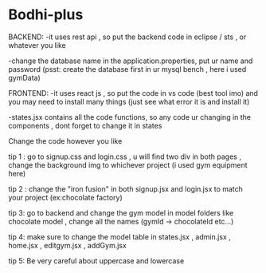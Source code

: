 # Bodhi-plus

BACKEND:
-it uses rest api , so put the backend code in eclipse / sts , or whatever you like

-change the database name in the application.properties, put ur name and password (psst: create the database first in ur mysql bench , here i used  gymData)

FRONTEND:
-it uses react js , so put the code in vs code (best tool imo) and you may need to install many things (just see what error it is and install it)

-states.jsx contains all the code functions, so any code ur changing in the components , dont forget to change it in states

Change the code however you like

tip 1 : go to signup.css and login.css , u will find two div in both pages , change the background img to whichever project (i used gym equipment here)

tip 2 : change the "iron fusion" in both signup.jsx and login.jsx to match your project (ex:chocolate factory)

tip 3: go to backend and change the gym model in model folders like chocolate model , change all the names (gymId -> chocolateId etc...)

tip 4: make sure to change the model table in states.jsx , admin.jsx , home.jsx , editgym.jsx , addGym.jsx

tip 5: Be very careful about uppercase and lowercase 
